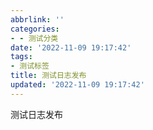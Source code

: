 ```yaml
---
abbrlink: ''
categories:
- - 测试分类
date: '2022-11-09 19:17:42'
tags:
- 测试标签
title: 测试日志发布
updated: '2022-11-09 19:17:42'
---
```

测试日志发布
